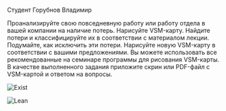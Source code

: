 Студент Горубнов Владимир

Проанализируйте свою повседневную работу или работу отдела в вашей компании на наличие потерь.
Нарисуйте VSM-карту.
Найдите потери и классифицируйте их в соответствии с материалом лекции.
Подумайте, как исключить эти потери.
Нарисуйте новую VSM-карту в соответствии с вашими предложениями.
Вы можете использовать все рекомендованные на семинаре программы для рисования VSM-карты.
В качестве выполненного задания приложите скрин или PDF-файл с VSM-картой и ответом на вопросы.



![Exist](https://github.com/VladimirGorF/Agile/assets/110591063/474e3573-89f5-4866-b7bd-59870c1318c0)

![Lean](https://github.com/VladimirGorF/Agile/assets/110591063/368791b9-1c1c-40ad-93a0-2bb455006e60)
